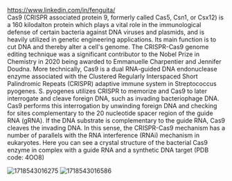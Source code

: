https://www.linkedin.com/in/fenguita/</br>
Cas9 (CRISPR associated protein 9, formerly called Cas5, Csn1, or Csx12) is a 160 kilodalton protein which plays a vital role in the immunological defense of certain bacteria against DNA viruses and plasmids, and is heavily utilized in genetic engineering applications. Its main function is to cut DNA and thereby alter a cell's genome. The CRISPR-Cas9 genome editing technique was a significant contributor to the Nobel Prize in Chemistry in 2020 being awarded to Emmanuelle Charpentier and Jennifer Doudna. More technically, Cas9 is a dual RNA-guided DNA endonuclease enzyme associated with the Clustered Regularly Interspaced Short Palindromic Repeats (CRISPR) adaptive immune system in Streptococcus pyogenes. S. pyogenes utilizes CRISPR to memorize and Cas9 to later interrogate and cleave foreign DNA, such as invading bacteriophage DNA. Cas9 performs this interrogation by unwinding foreign DNA and checking for sites complementary to the 20 nucleotide spacer region of the guide RNA (gRNA). If the DNA substrate is complementary to the guide RNA, Cas9 cleaves the invading DNA. In this sense, the CRISPR-Cas9 mechanism has a number of parallels with the RNA interference (RNAi) mechanism in eukaryotes. Here you can see a crystal structure of the bacterial Cas9 enzyme in complex with a guide RNA and a synthetic DNA target (PDB code: 4OO8)</br>

![1718543016275](https://github.com/Siamak-salimy/Usefull/assets/34867846/b7c4ff4c-2edb-43bc-9ba7-f4a2501518fe)
![1718543016586](https://github.com/Siamak-salimy/Usefull/assets/34867846/e8d262cd-d97f-4b50-9093-960066d8ac3d)

